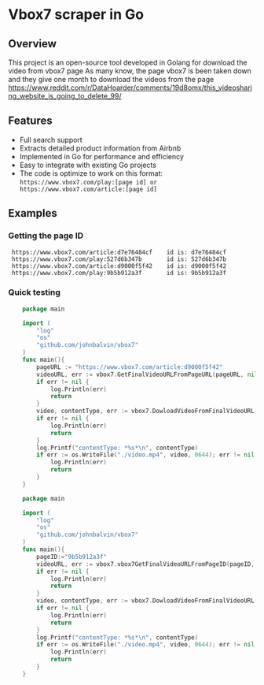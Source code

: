 # Vbox7 scraper in Go

## Overview
This project is an open-source tool developed in Golang for download the video from vbox7 page
As many know, the page vbox7 is been taken down and they give one month to download the videos from the page
https://www.reddit.com/r/DataHoarder/comments/19d8omx/this_videosharing_website_is_going_to_delete_99/

## Features
- Full search support
- Extracts detailed product information from Airbnb
- Implemented in Go for performance and efficiency
- Easy to integrate with existing Go projects
- The code is optimize to work on this format: ```https://www.vbox7.com/play:[page id] or https://www.vbox7.com/article:[page id]```

## Examples

### Getting the page ID
     https://www.vbox7.com/article:d7e76484cf    id is: d7e76484cf
     https://www.vbox7.com/play:527d6b347b       id is: 527d6b347b       
     https://www.vbox7.com/article:d9000f5f42    id is: d9000f5f42
     https://www.vbox7.com/play:9b5b912a3f       id is: 9b5b912a3f

### Quick testing
```Go
    package main

    import (
        "log"
        "os"
        "github.com/johnbalvin/vbox7"
    )
    func main(){
        pageURL := "https://www.vbox7.com/article:d9000f5f42"
        videoURL, err := vbox7.GetFinalVideoURLFromPageURL(pageURL, nil)
        if err != nil {
            log.Println(err)
            return
        }
        video, contentType, err := vbox7.DowloadVideoFromFinalVideoURL(videoURL, nil)
        if err != nil {
            log.Println(err)
            return
        }
        log.Printf("contentType: *%s*\n", contentType)
        if err := os.WriteFile("./video.mp4", video, 0644); err != nil {
            log.Println(err)
            return
        }    
    }
```
```Go
    package main

    import (
        "log"
        "os"
        "github.com/johnbalvin/vbox7"
    )
    func main(){
        pageID:="9b5b912a3f"
        videoURL, err := vbox7.vbox7GetFinalVideoURLFromPageID(pageID, nil)
        if err != nil {
            log.Println(err)
            return
        }
        video, contentType, err := vbox7.DowloadVideoFromFinalVideoURL(videoURL, nil)
        if err != nil {
            log.Println(err)
            return
        }
        log.Printf("contentType: *%s*\n", contentType)
        if err := os.WriteFile("./video.mp4", video, 0644); err != nil {
            log.Println(err)
            return
        }    
    }
```

